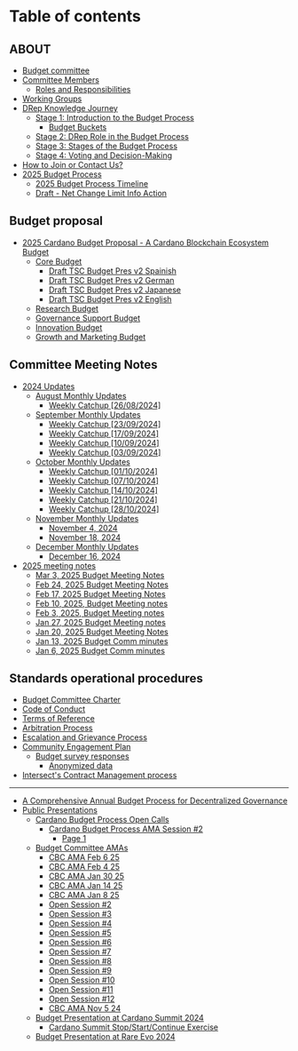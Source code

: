 # Table of contents

## ABOUT

* [Budget committee](README.md)
* [Committee Members](about/committee-members/README.md)
  * [Roles and Responsibilities](about/committee-members/roles-and-responsibilities.md)
* [Working Groups](about/working-groups.md)
* [DRep Knowledge Journey](about/drep-knowledge-journey/README.md)
  * [Stage 1: Introduction to the Budget Process](about/drep-knowledge-journey/stage-1-introduction-to-the-budget-process/README.md)
    * [Budget Buckets](about/drep-knowledge-journey/stage-1-introduction-to-the-budget-process/budget-buckets.md)
  * [Stage 2: DRep Role in the Budget Process](about/drep-knowledge-journey/stage-2-drep-role-in-the-budget-process.md)
  * [Stage 3: Stages of the Budget Process](about/drep-knowledge-journey/stage-3-stages-of-the-budget-process.md)
  * [Stage 4: Voting and Decision-Making](about/drep-knowledge-journey/stage-4-voting-and-decision-making.md)
* [How to Join or Contact Us?](about/how-to-join-or-contact-us.md)
* [2025 Budget Process](about/2025-budget-process/README.md)
  * [2025 Budget Process Timeline](about/2025-budget-process/2025-budget-process-timeline.md)
  * [Draft - Net Change Limit Info Action](about/2025-budget-process/draft-net-change-limit-info-action.md)

## Budget proposal

* [2025 Cardano Budget Proposal - A Cardano Blockchain Ecosystem Budget](budget-proposal/2025-cardano-budget-proposal/README.md)
  * [Core Budget](budget-proposal/2025-cardano-budget-proposal/core-budget/README.md)
    * [Draft TSC Budget Pres v2 Spainish](budget-proposal/2025-cardano-budget-proposal/core-budget/draft-tsc-budget-pres-v2-spainish.md)
    * [Draft TSC Budget Pres v2 German](budget-proposal/2025-cardano-budget-proposal/core-budget/draft-tsc-budget-pres-v2-german.md)
    * [Draft TSC Budget Pres v2 Japanese](budget-proposal/2025-cardano-budget-proposal/core-budget/draft-tsc-budget-pres-v2-japanese.md)
    * [Draft TSC Budget Pres v2 English](budget-proposal/2025-cardano-budget-proposal/core-budget/draft-tsc-budget-pres-v2-english.md)
  * [Research Budget](budget-proposal/2025-cardano-budget-proposal/research-budget.md)
  * [Governance Support Budget](budget-proposal/2025-cardano-budget-proposal/governance-support-budget.md)
  * [Innovation Budget](budget-proposal/2025-cardano-budget-proposal/innovation-budget.md)
  * [Growth and Marketing Budget](budget-proposal/2025-cardano-budget-proposal/growth-and-marketing-budget.md)

## Committee Meeting Notes

* [2024 Updates](committee-meeting-notes/2024-updates/README.md)
  * [August Monthly Updates](committee-meeting-notes/2024-updates/august-monthly-update/README.md)
    * [Weekly Catchup \[26/08/2024\]](committee-meeting-notes/2024-updates/august-monthly-update/dd-mm-yyy.md)
  * [September Monthly Updates](committee-meeting-notes/2024-updates/september-monthly-update/README.md)
    * [Weekly Catchup \[23/09/2024\]](committee-meeting-notes/2024-updates/september-monthly-update/weekly-catchup-23-09-2024.md)
    * [Weekly Catchup \[17/09/2024\]](committee-meeting-notes/2024-updates/september-monthly-update/weekly-catchup-17-09-2024.md)
    * [Weekly Catchup \[10/09/2024\]](committee-meeting-notes/2024-updates/september-monthly-update/weekly-catchup-10-09-2024.md)
    * [Weekly Catchup \[03/09/2024\]](committee-meeting-notes/2024-updates/september-monthly-update/weekly-catchup-03-09-2024.md)
  * [October Monthly Updates](committee-meeting-notes/2024-updates/october-monthly-update/README.md)
    * [Weekly Catchup \[01/10/2024\]](committee-meeting-notes/2024-updates/october-monthly-update/weekly-catchup-01-10-2024.md)
    * [Weekly Catchup \[07/10/2024\]](committee-meeting-notes/2024-updates/october-monthly-update/weekly-catchup-07-10-2024.md)
    * [Weekly Catchup \[14/10/2024\]](committee-meeting-notes/2024-updates/october-monthly-update/weekly-catchup-14-10-2024.md)
    * [Weekly Catchup \[21/10/2024\]](committee-meeting-notes/2024-updates/october-monthly-update/weekly-catchup-21-10-2024.md)
    * [Weekly Catchup \[28/10/2024\]](committee-meeting-notes/2024-updates/october-monthly-update/weekly-catchup-28-10-2024.md)
  * [November Monthly Updates](committee-meeting-notes/2024-updates/november-monthly-updates/README.md)
    * [November 4, 2024](committee-meeting-notes/2024-updates/november-monthly-updates/november-4-2024.md)
    * [November 18, 2024](committee-meeting-notes/2024-updates/november-monthly-updates/november-18-2024.md)
  * [December Monthly Updates](committee-meeting-notes/2024-updates/december-monthly-updates/README.md)
    * [December 16, 2024](committee-meeting-notes/2024-updates/december-monthly-updates/december-16-2024.md)
* [2025 meeting notes](committee-meeting-notes/2025-meeting-notes/README.md)
  * [Mar 3, 2025 Budget Meeting Notes](committee-meeting-notes/2025-meeting-notes/mar-3-2025-budget-meeting-notes.md)
  * [Feb 24, 2025 Budget Meeting Notes](committee-meeting-notes/2025-meeting-notes/feb-24-2025-budget-meeting-notes.md)
  * [Feb 17, 2025 Budget Meeting Notes](committee-meeting-notes/2025-meeting-notes/feb-17-2025-budget-meeting-notes.md)
  * [Feb 10, 2025, Budget Meeting notes](committee-meeting-notes/2025-meeting-notes/feb-10-2025-budget-meeting-notes.md)
  * [Feb 3, 2025, Budget Meeting notes](committee-meeting-notes/2025-meeting-notes/feb-3-2025-budget-meeting-notes.md)
  * [Jan 27, 2025 Budget Meeting notes](committee-meeting-notes/2025-meeting-notes/jan-27-2025-budget-meeting-notes.md)
  * [Jan 20, 2025 Budget Meeting Notes](committee-meeting-notes/2025-meeting-notes/jan-20-2025-budget-meeting-notes.md)
  * [Jan 13, 2025 Budget Comm minutes](committee-meeting-notes/2025-meeting-notes/jan-13-2025-budget-comm-minutes.md)
  * [Jan 6, 2025 Budget Comm minutes](committee-meeting-notes/2025-meeting-notes/jan-6-2025-budget-comm-minutes.md)

## Standards operational procedures

* [Budget Committee Charter](standards-operational-procedures/page.md)
* [Code of Conduct](standards-operational-procedures/code-of-conduct.md)
* [Terms of Reference](standards-operational-procedures/terms-of-reference.md)
* [Arbitration Process](standards-operational-procedures/arbitration-process.md)
* [Escalation and Grievance Process](standards-operational-procedures/escalation-and-grievance-process.md)
* [Community Engagement Plan](standards-operational-procedures/community-engagement-plan.md)
  * [Budget survey responses](standards-operational-procedures/community-engagement-plan/budget-survey-responses/README.md)
    * [Anonymized data](standards-operational-procedures/community-engagement-plan/budget-survey-responses/anonymized-data.md)
* [Intersect's Contract Management process](standards-operational-procedures/intersects-contract-management-process.md)

***

* [A Comprehensive Annual Budget Process for Decentralized Governance](a-comprehensive-annual-budget-process-for-decentralized-governance.md)
* [Public Presentations](public-presentations/README.md)
  * [Cardano Budget Process Open Calls](public-presentations/cardano-budget-process-open-calls/README.md)
    * [Cardano Budget Process AMA Session #2](public-presentations/cardano-budget-process-open-calls/cardano-budget-process-ama-session-2/README.md)
      * [Page 1](public-presentations/cardano-budget-process-open-calls/cardano-budget-process-ama-session-2/page-1.md)
  * [Budget Committee AMAs](public-presentations/budget-committee-amas/README.md)
    * [CBC AMA Feb 6 25](public-presentations/budget-committee-amas/cbc-ama-feb-6-25.md)
    * [CBC AMA Feb 4 25](public-presentations/budget-committee-amas/cbc-ama-feb-4-25.md)
    * [CBC AMA Jan 30 25](public-presentations/budget-committee-amas/cbc-ama-jan-30-25.md)
    * [CBC AMA Jan 14 25](public-presentations/budget-committee-amas/cbc-ama-jan-14-25.md)
    * [CBC AMA Jan 8 25](public-presentations/budget-committee-amas/cbc-ama-jan-8-25.md)
    * [Open Session #2](public-presentations/budget-committee-amas/open-session-2.md)
    * [Open Session #3](public-presentations/budget-committee-amas/open-session-3.md)
    * [Open Session #4](public-presentations/budget-committee-amas/open-session-4.md)
    * [Open Session #5](public-presentations/budget-committee-amas/open-session-5.md)
    * [Open Session #6](public-presentations/budget-committee-amas/open-session-6.md)
    * [Open Session #7](public-presentations/budget-committee-amas/open-session-7.md)
    * [Open Session #8](public-presentations/budget-committee-amas/open-session-8.md)
    * [Open Session #9](public-presentations/budget-committee-amas/open-session-9.md)
    * [Open Session #10](public-presentations/budget-committee-amas/open-session-10.md)
    * [Open Session #11](public-presentations/budget-committee-amas/open-session-11.md)
    * [Open Session #12](public-presentations/budget-committee-amas/open-session-12.md)
    * [CBC AMA Nov 5 24](public-presentations/budget-committee-amas/open-session-1.md)
  * [Budget Presentation at Cardano Summit 2024](public-presentations/budget-presentation-at-cardano-summit-2024/README.md)
    * [Cardano Summit Stop/Start/Continue Exercise](public-presentations/budget-presentation-at-cardano-summit-2024/cardano-summit-stop-start-continue-exercise.md)
  * [Budget Presentation at Rare Evo 2024](public-presentations/budget-presentation-at-rare-evo.md)
